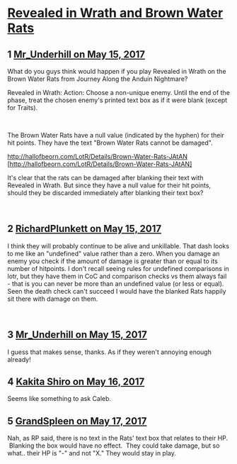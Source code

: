 # [Revealed in Wrath and Brown Water Rats](https://community.fantasyflightgames.com/topic/249785-revealed-in-wrath-and-brown-water-rats/)

## 1 [Mr_Underhill on May 15, 2017](https://community.fantasyflightgames.com/topic/249785-revealed-in-wrath-and-brown-water-rats/?do=findComment&comment=2787123)

What do you guys think would happen if you play Revealed in Wrath on the Brown Water Rats from Journey Along the Anduin Nightmare?

Revealed in Wrath: Action: Choose a non-unique enemy. Until the end of the phase, treat the chosen enemy's printed text box as if it were blank (except for Traits).

 

The Brown Water Rats have a null value (indicated by the hyphen) for their hit points. They have the text "Brown Water Rats cannot be damaged".

http://hallofbeorn.com/LotR/Details/Brown-Water-Rats-JAtAN [http://hallofbeorn.com/LotR/Details/Brown-Water-Rats-JAtAN]

It's clear that the rats can be damaged after blanking their text with Revealed in Wrath. But since they have a null value for their hit points, should they be discarded immediately after blanking their text box?

 

## 2 [RichardPlunkett on May 15, 2017](https://community.fantasyflightgames.com/topic/249785-revealed-in-wrath-and-brown-water-rats/?do=findComment&comment=2787285)

I think they will probably continue to be alive and unkillable. That dash looks to me like an "undefined" value rather than a zero. When you damage an enemy you check if the amount of damage is greater than or equal to its number of hitpoints. I don't recall seeing rules for undefined comparisons in lotr, but they have them in CoC and comparison checks vs them always fail - that is you can never be more than an undefined value (or less or equal). Seen the death check can't succeed I would have the blanked Rats happily sit there with damage on them.

 

## 3 [Mr_Underhill on May 15, 2017](https://community.fantasyflightgames.com/topic/249785-revealed-in-wrath-and-brown-water-rats/?do=findComment&comment=2787533)

I guess that makes sense, thanks. As if they weren't annoying enough already!

## 4 [Kakita Shiro on May 16, 2017](https://community.fantasyflightgames.com/topic/249785-revealed-in-wrath-and-brown-water-rats/?do=findComment&comment=2789748)

Seems like something to ask Caleb.

## 5 [GrandSpleen on May 17, 2017](https://community.fantasyflightgames.com/topic/249785-revealed-in-wrath-and-brown-water-rats/?do=findComment&comment=2790667)

Nah, as RP said, there is no text in the Rats' text box that relates to their HP.  Blanking the box would have no effect.  They could take damage, but so what.. their HP is "-" and not "X." They would stay in play.

